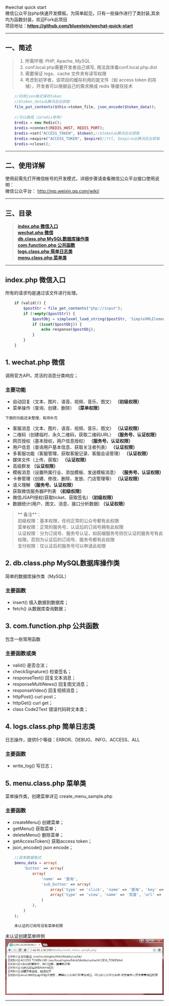 #wechat quick start  
微信公众平台php快速开发模板。为简单起见，只有一些操作进行了类封装,其余均为函数封装，欢迎Fork此项目  
项目地址：**https://github.com/bluestein/wechat-quick-start**

---

## 一、简述
> 1. 所需环境: PHP, Apache, MySQL  
> 2. conf.local.php需要开发者自己填写, 用法具体看conf.local.php.dist
> 3. 需要保证 logs、cache 文件夹有读写权限
> 4. 考虑到初学者，该项目的缓存利用的是文件（如 access token 的存储），开发者可以根据自己的需求换成 redis 等缓存技术  

```php
    //利用json格式保存token
    //$token_data从腾讯后台获取
    file_put_contents($this->token_file, json_encode($token_data));
    
    //可以换成（以redis举例）
    $redis = new Redis();
    $redis->connect(REDIS_HOST, REDIS_PORT);
    $redis->set("ACCESS_TOKEN", $token);//$token从腾讯后台获取
    $redis->expire("ACCESS_TOKEN", $expire)//ttl, $expire从腾讯后台获取
    $redis->close();    
```
---

## 二、使用详解
使用前需先打开微信帐号的开发模式，详细步骤请查看微信公众平台接口使用说明：  
微信公众平台： http://mp.weixin.qq.com/wiki/

---

## 三、目录
> **[index.php 微信入口](#user-content-indexphp-微信入口)**  
> **[wechat.php 微信](#user-content-1-wechatphp-微信)**  
> **[db.class.php MySQL数据库操作类](#user-content-2-dbclassphp-mysql数据库操作类)**  
> **[com.function.php 公共函数](#user-content-3-comfunctionphp-公共函数)**  
> **[logs.class.php 简单日志类](#user-content-4-logsclassphp-简单日志类)**  
> **[menu.class.php 菜单类](#user-content-5-menuclassphp-菜单类)**

---

## index.php 微信入口
所有的请求均是通过该文件进行处理。
```php
    if (valid()) {
        $postStr = file_get_contents("php://input");
        if (!empty($postStr)) {
            $postObj = simplexml_load_string($postStr, 'SimpleXMLElement', LIBXML_NOCDATA);
            if (isset($postObj)) {
                echo response($postObj);
            }
        }
    }
```

## 1. wechat.php 微信
调用官方API，灵活的消息分类响应；

### 主要功能
- 自动回复（文本、图片、语音、视频、音乐、图文） **（初级权限）**
- 菜单操作（查询、创建、删除） **（菜单权限）**

```bash
下面的功能还未整理，有待补充
```
- 客服消息（文本、图片、语音、视频、音乐、图文） **（认证权限）**
- 二维码（创建临时、永久二维码，获取二维码URL） **（服务号、认证权限）**
- 网页授权（基本授权，用户信息授权） **（服务号、认证权限）**
- 用户信息（查询用户基本信息、获取关注者列表） **（认证权限）**
- 多客服功能（客服管理、获取客服记录、客服会话管理） **（认证权限）**
- 媒体文件（上传、获取） **（认证权限）**
- 高级群发 **（认证权限）**
- 模板消息（设置所属行业、添加模板、发送模板消息） **（服务号、认证权限）**
- 卡券管理（创建、修改、删除、发放、门店管理等） **（认证权限）**
- 语义理解 **（服务号、认证权限）**
- 获取微信服务器IP列表 **（初级权限）**  
- 微信JSAPI授权(获取ticket、获取签名) **（初级权限）**  
- 数据统计(用户、图文、消息、接口分析数据) **（认证权限）**

> ** 备注**：  
> 初级权限：基本权限，任何正常的公众号都有此权限  
> 菜单权限：正常的服务号、认证后的订阅号拥有此权限  
> 认证权限：分为订阅号、服务号认证，如前缀服务号则仅认证的服务号有此权限，否则为认证后的订阅号、服务号都有此权限  
> 支付权限：仅认证后的服务号可以申请此权限

## 2. db.class.php MySQL数据库操作类
简单的数据库操作类（MySQL）

### 主要函数
- insert() 插入数据到数据库；
- fetch() 从数据库查询数据；

## 3. com.function.php 公共函数
包含一些常用函数

### 主要函数或类
- valid() 是否合法；
- checkSignature() 检查签名；
- responseText() 回复文本消息；
- responseMultiNews() 回复图文消息；
- responseVideo() 回复视频消息；
- httpPost() curl post；
- httpGet() curl get；
- class Code2Text 错误代码转文本类；

## 4. logs.class.php 简单日志类
日志操作，提供5个等级：ERROR、DEBUG、INFO、ACCESS、ALL

### 主要函数
- write_log() 写日志；

## 5. menu.class.php 菜单类
菜单操作类，创建菜单详见 create_menu_sample.php

### 主要函数
- createMenu() 创建菜单；
- getMenu() 获取菜单；
- deleteMenu() 删除菜单；
- getAccessToken() 获取access token；
- json_encode() json encode；  

```php
    //菜单数据格式
    $menu_data = array(
        'button' => array(
            array(
                'name' => '查询',
                'sub_button' => array(
                    array('type' => 'click', 'name' => '查询', 'key' => 'MENU_CX'),
                    array('type' => 'view', 'name' => '百度', 'url' => 'http://www.baidu.com'),
                )
            ),
        )
    );
```

```bash
    未认证的订阅号没有菜单权限
```

未认证创建菜单样例
![未认证创建菜单样例](https://raw.githubusercontent.com/bluestein/wechat-quick-start/master/pic/create_menu_sample.png)

---

